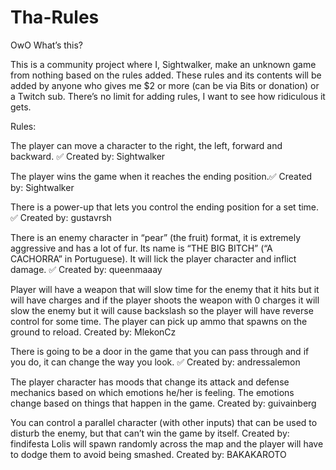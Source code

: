 # Tha-Rules
OwO What’s this?

This is a community project where I, Sightwalker, make an unknown game from nothing based on the rules added. These rules and its contents will be added by anyone who gives me $2 or more (can be via Bits or donation) or a Twitch sub. There’s no limit for adding rules, I want to see how ridiculous it gets.

Rules:

The player can move a character to the right, the left, forward and backward. ✅ Created by: Sightwalker

The player wins the game when it reaches the ending position.✅ Created by: Sightwalker

There is a power-up that lets you control the ending position for a set time. ✅ Created by: gustavrsh

There is an enemy character in “pear” (the fruit) format, it is extremely aggressive and has a lot of fur. Its name is “THE BIG BITCH” (“A CACHORRA” in Portuguese). It will lick the player character and inflict damage. ✅ Created by: queenmaaay

Player will have a weapon that will slow time for the enemy that it hits but it will have charges and if the player shoots the weapon with 0 charges it will slow the enemy but it will cause backslash so the player will have reverse control for some time. The player can pick up ammo that spawns on the ground to reload. Created by: MlekonCz

There is going to be a door in the game that you can pass through and if you do, it can change the way you look. ✅ Created by: andressalemon

The player character has moods that change its attack and defense mechanics based on which emotions he/her is feeling. The emotions change based on things that happen in the game. Created by: guivainberg

You can control a parallel character (with other inputs) that can be used to disturb the enemy, but that can’t win the game by itself. Created by: findifesta
Lolis will spawn randomly across the map and the player will have to dodge them to avoid being smashed. Created by: BAKAKAROTO
